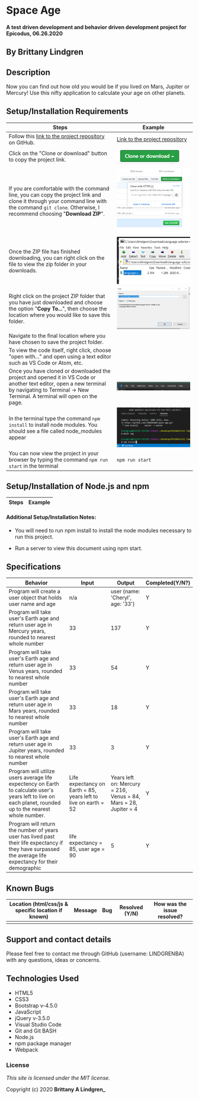 # Space Age

#### A test driven development and behavior driven development project for Epicodus, 06.26.2020

## By Brittany Lindgren

## Description

Now you can find out how old you would be if you lived on Mars, Jupiter or Mercury! Use this nifty application to calculate your age on other planets.

## Setup/Installation Requirements

| Steps | Example |
| -------- | ----- |
| Follow this [link to the project repository](https://github.com/LINDGRENBA/space-age) on GitHub.   |  [Link to the project repository](https://github.com/LINDGRENBA/space-age)  |    
| Click on the "Clone or download" button to copy the project link.   |   ![Image of GitHub Clone or download button](img/readme/clone-download-button.PNG)   |   
| If you are comfortable with the command line, you can copy the project link and clone it through your command line with the command `git clone`. Otherwise, I recommend choosing "**Download ZIP**".   |   ![Download ZIP option on GitHub](img/readme/download-zip.PNG)  |   
|  Once the ZIP file has finished downloading, you can right click on the file to view the zip folder in your downloads.   |   ![ZIP folder in downloads](img/readme/zip-folder.PNG)  |   
| Right click on the project ZIP folder that you have just downloaded and choose the option "**Copy To...**", then choose the location where you would like to save this folder.    |   ![Saving ZIP to new location with 'Copy To'](img/readme/copy-to.PNG)  |   
| Navigate to the final location where you have chosen to save the project folder.   |    |   
| To view the code itself, right click, choose "open with..." and open using a text editor such as VS Code or Atom, etc.   |     |
|  Once you have cloned or downloaded the project and opened it in VS Code or another text editor, open a new terminal by navigating to Terminal -> New Terminal. A terminal will open on the page.  | ![Opening a terminal in VS Code](img/readme/terminal.PNG)  |
| In the terminal type the command `npm install` to install node modules. You should see a file called node_modules appear  |  ![running npm install](img/readme/npm-install.PNG)  |
| You can now view the project in your browser by typing the command `npm run start` in the terminal  | `npm run start` |

## Setup/Installation of Node.js and npm

| Steps | Example |
| -------- | ----- |


#### Additional Setup/Installation Notes:

* You will need to run npm install to install the node modules necessary to run this project. 

* Run a server to view this document using npm start.  

## Specifications

| Behavior | Input | Output |  Completed(Y/N?)  | 
| -------- | ----- | ------ | -------- |
|  Program will create a user object that holds user name and age  |  n/a  |  user {name: 'Cheryl', age: '33'}  |  Y  |
|  Program will take user's Earth age and return user age in Mercury years, rounded to nearest whole number  |  33  |  137 |  Y  |
|  Program will take user's Earth age and return user age in Venus years, rounded to nearest whole number  |  33  |  54  |  Y  |
|  Program will take user's Earth age and return user age in Mars years, rounded to nearest whole number  |  33  |  18  |  Y  |
|  Program will take user's Earth age and return user age in Jupiter years, rounded to nearest whole number  |  33  |  3  |  Y  |
|  Program will utilize users average life expectency on Earth to calculate user's years left to live on each planet, rounded up to the nearest whole number.  | Life expectancy on Earth = 85, years left to live on earth = 52  | Years left on: Mercury = 216, Venus = 84, Mars = 28, Jupiter = 4  |  Y  |
|  Program will return the number of years user has lived past their life expectancy if they have surpassed the average life expectancy for their demographic  |  life expectancy = 85, user age = 90  |  5  |  Y  |

## Known Bugs

| Location (html/css/js & specific location if known) |  Message  | Bug | Resolved (Y/N) |  How was the issue resolved?  |
| ------- | ----- | ------ | ------ | --------- |
|  |  |  |  |  |


## Support and contact details

Please feel free to contact me through GitHub (username: LINDGRENBA) with any questions, ideas or concerns.  

## Technologies Used

* HTML5
* CSS3
* Bootstrap v-4.5.0
* JavaScript
* jQuery v-3.5.0
* Visual Studio Code 
* Git and Git BASH 
* Node.js
* npm package manager
* Webpack

### License

*This site is licensed under the MIT license.*

Copyright (c) 2020 **Brittany A Lindgren_**